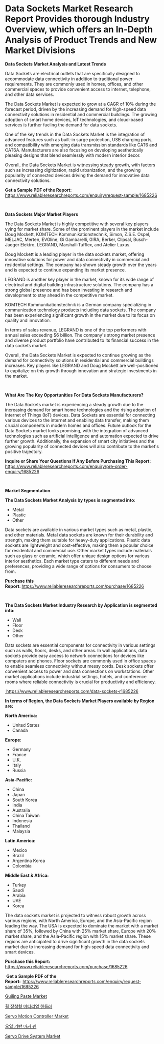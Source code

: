 <p><h1>Data Sockets Market Research Report Provides thorough Industry Overview, which offers an In-Depth Analysis of Product Trends and New Market Divisions</h1></p><p><strong>Data Sockets Market Analysis and Latest Trends</strong></p>
<p><p>Data Sockets are electrical outlets that are specifically designed to accommodate data connectivity in addition to traditional power requirements. They are commonly used in homes, offices, and other commercial spaces to provide convenient access to internet, telephone, and other data services.</p><p>The Data Sockets Market is expected to grow at a CAGR of 10% during the forecast period, driven by the increasing demand for high-speed data connectivity solutions in residential and commercial buildings. The growing adoption of smart home devices, IoT technologies, and cloud-based services is further fueling the demand for data sockets.</p><p>One of the key trends in the Data Sockets Market is the integration of advanced features such as built-in surge protection, USB charging ports, and compatibility with emerging data transmission standards like CAT6 and CAT6A. Manufacturers are also focusing on developing aesthetically pleasing designs that blend seamlessly with modern interior decor.</p><p>Overall, the Data Sockets Market is witnessing steady growth, with factors such as increasing digitization, rapid urbanization, and the growing popularity of connected devices driving the demand for innovative data connectivity solutions.</p></p>
<p><strong>Get a Sample PDF of the Report:&nbsp;</strong> <a href="https://www.reliableresearchreports.com/enquiry/request-sample/1685226">https://www.reliableresearchreports.com/enquiry/request-sample/1685226</a></p>
<p>&nbsp;</p>
<p><strong>Data Sockets Major Market Players</strong></p>
<p><p>The Data Sockets Market is highly competitive with several key players vying for market share. Some of the prominent players in the market include Doug Mockett, KOMTECH Kommunikationstechnik, Simon, Z.S.E. Ospel, MELJAC, Merten, EVOline, Gi Gambarelli, GIRA, Berker, Clipsal, Busch-Jaeger Elektro, LEGRAND, Marshall-Tufflex, and Atelier Luxus.</p><p>Doug Mockett is a leading player in the data sockets market, offering innovative solutions for power and data connectivity in commercial and residential settings. The company has shown steady growth over the years and is expected to continue expanding its market presence.</p><p>LEGRAND is another key player in the market, known for its wide range of electrical and digital building infrastructure solutions. The company has a strong global presence and has been investing in research and development to stay ahead in the competitive market.</p><p>KOMTECH Kommunikationstechnik is a German company specializing in communication technology products including data sockets. The company has been experiencing significant growth in the market due to its focus on quality and innovation.</p><p>In terms of sales revenue, LEGRAND is one of the top performers with annual sales exceeding $6 billion. The company's strong market presence and diverse product portfolio have contributed to its financial success in the data sockets market.</p><p>Overall, the Data Sockets Market is expected to continue growing as the demand for connectivity solutions in residential and commercial buildings increases. Key players like LEGRAND and Doug Mockett are well-positioned to capitalize on this growth through innovation and strategic investments in the market.</p></p>
<p>&nbsp;</p>
<p><strong>What Are The Key Opportunities For Data Sockets Manufacturers?</strong></p>
<p><p>The Data Sockets market is experiencing a steady growth due to the increasing demand for smart home technologies and the rising adoption of Internet of Things (IoT) devices. Data Sockets are essential for connecting various devices to the internet and enabling data transfer, making them crucial components in modern homes and offices. Future outlook for the Data Sockets market looks promising, with the integration of advanced technologies such as artificial intelligence and automation expected to drive further growth. Additionally, the expansion of smart city initiatives and the growing popularity of connected devices will also contribute to the market's positive trajectory.</p></p>
<p><strong>Inquire or Share Your Questions If Any Before Purchasing This Report:</strong> <a href="https://www.reliableresearchreports.com/enquiry/pre-order-enquiry/1685226">https://www.reliableresearchreports.com/enquiry/pre-order-enquiry/1685226</a></p>
<p>&nbsp;</p>
<p><strong>Market Segmentation</strong></p>
<p><strong>The Data Sockets Market Analysis by types is segmented into:</strong></p>
<p><ul><li>Metal</li><li>Plastic</li><li>Other</li></ul></p>
<p><p>Data sockets are available in various market types such as metal, plastic, and other materials. Metal data sockets are known for their durability and strength, making them suitable for heavy-duty applications. Plastic data sockets are lightweight and cost-effective, making them a popular choice for residential and commercial use. Other market types include materials such as glass or ceramic, which offer unique design options for various interior aesthetics. Each market type caters to different needs and preferences, providing a wide range of options for consumers to choose from.</p></p>
<p><strong>Purchase this Report:&nbsp;</strong><a href="https://www.reliableresearchreports.com/purchase/1685226">https://www.reliableresearchreports.com/purchase/1685226</a></p>
<p>&nbsp;</p>
<p><strong>The Data Sockets Market Industry Research by Application is segmented into:</strong></p>
<p><ul><li>Wall</li><li>Floor</li><li>Desk</li><li>Other</li></ul></p>
<p><p>Data sockets are essential components for connectivity in various settings such as walls, floors, desks, and other areas. In wall applications, data sockets provide easy access to network connections for devices like computers and phones. Floor sockets are commonly used in office spaces to enable seamless connectivity without messy cords. Desk sockets offer convenient access to power and data connections on workstations. Other market applications include industrial settings, hotels, and conference rooms where reliable connectivity is crucial for productivity and efficiency.</p></p>
<p><a href="https://www.reliableresearchreports.com/data-sockets-r1685226">&nbsp;https://www.reliableresearchreports.com/data-sockets-r1685226</a></p>
<p><strong>In terms of Region, the Data Sockets Market Players available by Region are:</strong></p>
<p>
    <p> <strong> North America: </strong>
        <ul>
            <li>United States</li>
            <li>Canada</li>
        </ul>
        </p> 
    <p> <strong> Europe: </strong>
        <ul>
            <li>Germany</li>
            <li>France</li>
            <li>U.K.</li>
            <li>Italy</li>
            <li>Russia</li>
        </ul>
        </p> 
    <p> <strong> Asia-Pacific: </strong>
        <ul>
            <li>China</li>
            <li>Japan</li>
            <li>South Korea</li>
            <li>India</li>
            <li>Australia</li>
            <li>China Taiwan</li>
            <li>Indonesia</li>
            <li>Thailand</li>
            <li>Malaysia</li>
        </ul>
        </p> 
    <p> <strong> Latin America: </strong>
        <ul>
            <li>Mexico</li>
            <li>Brazil</li>
            <li>Argentina Korea</li>
            <li>Colombia</li>
        </ul>
        </p> 
    <p> <strong> Middle East & Africa: </strong>
        <ul>
            <li>Turkey</li>
            <li>Saudi</li>
            <li>Arabia</li>
            <li>UAE</li>
            <li>Korea</li>
        </ul>
    </p>
    </p>
<p><p>The data sockets market is projected to witness robust growth across various regions, with North America, Europe, and the Asia-Pacific region leading the way. The USA is expected to dominate the market with a market share of 35%, followed by China with 25% market share, Europe with 20% market share, and the Asia-Pacific region with 15% market share. These regions are anticipated to drive significant growth in the data sockets market due to increasing demand for high-speed data connectivity and smart devices.</p></p>
<p><strong>Purchase this Report: </strong><a href="https://www.reliableresearchreports.com/purchase/1685226">https://www.reliableresearchreports.com/purchase/1685226</a></p>
<p>&nbsp;<strong>Get a Sample PDF of the Report:&nbsp;&nbsp;</strong><a href="https://www.reliableresearchreports.com/enquiry/request-sample/1685226">https://www.reliableresearchreports.com/enquiry/request-sample/1685226</a></p>
<p><strong></strong></p>
<p><p><a href="https://github.com/jerrycopelandthomaswsqd8q/Market-Research-Report-List-3/blob/main/guiling-paste-market.md">Guiling Paste Market</a></p><p><a href="https://github.com/regina00882/Market-Research-Report-List-1/blob/main/1791140105899.md">휠 장착형 머티리얼 핸들러</a></p><p><a href="https://issuu.com/reportprime-2/docs/servo-motion-controller-market-size-2030.pptx">Servo Motion Controller Market</a></p><p><a href="https://github.com/lzrvbyqzftro57/Market-Research-Report-List-2/blob/main/7591265105900.md">오일 기반 마커 펜</a></p><p><a href="https://issuu.com/reportprime-2/docs/servo-drive-system-market-size-2030.pptx">Servo Drive System Market</a></p></p>